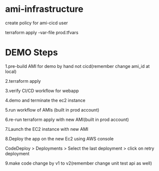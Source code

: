 # ami-infrastructure

create policy for ami-cicd user

terraform apply -var-file prod.tfvars
# DEMO Steps



1.pre-build AMI for demo by hand not cicd(remember change ami_id at local)

2.terraform apply

3.verify CI/CD workflow for webapp

4.demo and terminate the ec2 instance

5.run workflow of AMIs (built in prod account)

6.re-run terraform apply with new AMI(built in prod account)

7.Launch the EC2 instance with new AMI

8.Deploy the app on the new Ec2 using AWS console

CodeDeploy > Deployments > Select the last deployment > click on retry deployment

9.make code change by v1 to v2(remember change unit test api as well)